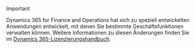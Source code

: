 > [!IMPORTANT]
> Dynamics 365 for Finance and Operations hat sich zu speziell entwickelten Anwendungen entwickelt, mit denen Sie bestimmte Geschäftsfunktionen verwalten können. Weitere Informationen zu diesen Änderungen finden Sie im [Dynamics 365-Lizenzierungshandbuch](https://mbs.microsoft.com/Files/public/365/Dynamics365LicensingGuide.pdf).
 
